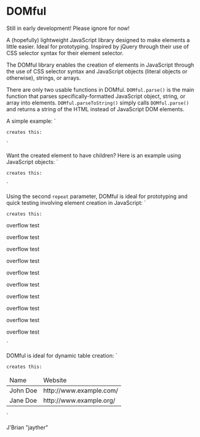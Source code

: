 DOMful
======

Still in early development! Please ignore for now!

A (hopefully) lightweight JavaScript library designed to make elements a little easier. Ideal for prototyping. Inspired by jQuery through their use of CSS selector syntax for their element selector.

The DOMful library enables the creation of elements in JavaScript through the use of CSS selector syntax and JavaScript objects (literal objects or otherwise), strings, or arrays.

There are only two usable functions in DOMful. `DOMful.parse()` is the main function that parses specifically-formatted JavaScript object, string, or array into elements. `DOMful.parseToString()` simply calls `DOMful.parse()` and returns a string of the HTML instead of JavaScript DOM elements.

A simple example:
`
<script type="text/javascript">
var div = DOMful.parse('div#myId.myClass');
</script>
`
creates this:
`
<div id="myId" class="myClass"></div>
`

Want the created element to have children? Here is an example using JavaScript objects:
`
<script type="text/javascript">
var div = DOMful.parse({
    'div#myId.myClass': ['p', 'p.otherClass', 'p.otherClass.anotherClass']
});
</script>
`
creates this:
`
<div id="myId" class="myClass">
    <p></p>
    <p class="otherClass"></p>
    <p class="otherClass anotherClass"></p>
</div>
`

Using the second `repeat` parameter, DOMful is ideal for prototyping and quick testing involving element creation in JavaScript:
`
<script type="text/javascript">
var myDynamicContent = DOMful.parse({ 'p': 'overflow test' }, 10);
</script>
`
creates this:
`
<p>overflow test</p>
<p>overflow test</p>
<p>overflow test</p>
<p>overflow test</p>
<p>overflow test</p>
<p>overflow test</p>
<p>overflow test</p>
<p>overflow test</p>
<p>overflow test</p>
<p>overflow test</p>
`

DOMful is ideal for dynamic table creation:
`
<script type="text/javascript">
var table = DOMful.parse({
    'table#myTable': {
        'thead': {
            'tr': [
                { 'td.nameHeader': 'Name' },
                { 'td.websiteHeader': 'Website' }
            ]
        },
        'tbody': [
            {
                'tr': [
                    { 'td': 'John Doe' },
                    { 'td': 'http://www.example.com/' }
                ]
            },
            {
                'tr': [
                    { 'td': 'Jane Doe' },
                    { 'td': 'http://www.example.org/' }
                ]
            }
        ]
    }
});
</script>
`
creates this:
`
<table id="myTable">
    <thead>
        <tr>
            <td class="nameHeader">Name</td>
            <td class="websiteHeader">Website</td>
        </tr>
    </thead>
    <tbody>
        <tr>
            <td>John Doe</td>
            <td>http://www.example.com/</td>
        </tr>
        <tr>
            <td>Jane Doe</td>
            <td>http://www.example.org/</td>
        </tr>
    </tbody>
</table>
`

J'Brian "jayther"